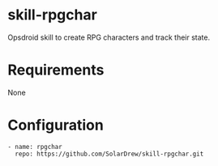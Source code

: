 # skill-rpgchar
Opsdroid skill to create RPG characters and track their state.

# Requirements
None

# Configuration
```
- name: rpgchar
  repo: https://github.com/SolarDrew/skill-rpgchar.git
```
